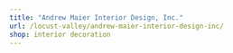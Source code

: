 ```yaml
---
title: "Andrew Maier Interior Design, Inc."
url: /locust-valley/andrew-maier-interior-design-inc/
shop: interior decoration
---
```

